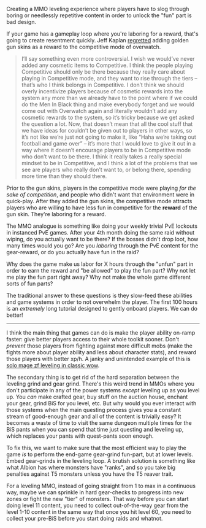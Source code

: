 Creating a MMO leveling experience where players have to slog through
boring or needlessly repetitive content in order to unlock the "fun" part
is bad design.

If your game has a gameplay loop where you're laboring for a reward, that's
going to create resentment quickly. Jeff Kaplan
[regretted](https://www.reddit.com/r/Overwatch/comments/6bwrvj/roverwatch_qa_with_jeff_kaplan_overwatch_game/dhq2pg8/)
adding golden gun skins as a reward to the competitive mode of overwatch.

> I’ll say something even more controversial. I wish we would’ve never added
> any cosmetic items to Competitive. I think the people playing Competitive
> should only be there because they really care about playing in Competitive
> mode, and they want to rise through the tiers – that’s who I think belongs in
> Competitive. I don’t think we should overly incentivize players because of
> cosmetic rewards into the system any more than we already have to the point
> where if we could do the Men In Black thing and make everybody forget and we
> would come out with Overwatch again and literally wouldn’t add any cosmetic
> rewards to the system, so it’s tricky because we get asked the question a
> lot. Now, that doesn’t mean that all the cool stuff that we have ideas for
> couldn’t be given out to players in other ways, so it’s not like we’re just
> not going to make it, like “Haha we’re taking out football and game over” –
> it’s more that I would love to give it out in a way where it doesn’t
> encourage players to be in Competitive mode who don’t want to be there. I
> think it really takes a really special mindset to be in Competitive, and I
> think a lot of the problems that we see are players who really don’t want to,
> or belong there, spending more time than they should there.

Prior to the gun skins, players in the competitive mode were playing *for the
sake of competition*, and people who didn't want that environment were in
quick-play.  After they added the gun skins, the competitive mode attracts
players who are willing to have less fun in competitive for the **reward** of
the gun skin. They're laboring for a reward.

The MMO analogue is something like doing your weekly trivial PvE lockouts in
instanced PvE games. After your 4th month doing the same raid without wiping,
do you actually want to be there? If the bosses didn't drop loot, how many
times would you go? Are you *laboring* through the PvE content for the
gear-reward, or do you actually have fun in the raid?

Why does the game make us labor for X hours through the "unfun" part in order
to earn the reward and "be allowed" to play the fun part? Why not let me play
the fun part right away? Why not make the whole game different sorts of fun
parts?

The traditional answer to these questions is they slow-feed these abilities
and game systems in order to not overwhelm the player. The first 100 hours
is an *extremely* long tutorial designed to gently onboard players. We
can do better!

-----

I think the main thing that games can do is make the player ability on-ramp
faster: give better players access to their whole toolkit sooner. Don't
*prevent* those players from fighting against more difficult mobs (make the
fights more about player ability and less about character stats), and reward
those players with better xp/h. A janky and unintended example of this is [solo mage zf
leveling in classic wow](https://www.youtube.com/watch?v=TgwHw7qT4ws).

The secondary thing is to get rid of the hard separation between the leveling
grind and gear grind. There's this weird trend in MMOs where you don't
participate in any of the power systems *except* leveling up as you level up.
You *can* make crafted gear, buy stuff on the auction house, enchant your gear,
grind BiS for you level, etc. But why would you ever interact with those
systems when the main questing process gives you a constant stream of
good-enough gear and all of the content is trivially easy? It becomes a waste
of time to visit the same dungeon multiple times for the BiS pants when you can
spend that time just questing and leveling up, which replaces your pants with
quest-pants soon enough.

To fix this, we want to make sure that the most efficient way to play the game
*is* to perform the end-game gear-grind fun-part, but at lower levels.
Embed gear-grinds in the leveling loop. A brutish solution is something like
what Albion has where monsters have "ranks", and so you take big penalties
against T5 monsters unless you have the T5 reaver trait.

For a leveling MMO, instead of going straight from 1 to max in a continuous
way, maybe we can sprinkle in hard gear-checks to progress into new zones or
fight the new "tier" of monsters. That way before you can start doing level 11
content, you need to collect out-of-the-way gear from the level 1-10 content in
the same way that once you hit level 60, you need to collect your pre-BiS
before you start doing raids and whatnot.

